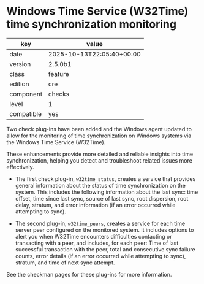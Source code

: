 [//]: # (werk v2)
# Windows Time Service (W32Time) time synchronization monitoring

key        | value
---------- | ---
date       | 2025-10-13T22:05:40+00:00
version    | 2.5.0b1
class      | feature
edition    | cre
component  | checks
level      | 1
compatible | yes

Two check plug-ins have been added and the Windows agent updated to allow for the monitoring of time synchronization on Windows systems via the Windows Time Service (W32Time).

These enhancements provide more detailed and reliable insights into time synchronization, helping you detect and troubleshoot related issues more effectively.

- The first check plug-in, `w32time_status`, creates a service that provides general information about the status of time synchronization on the system. This includes the following information about the last sync: time offset, time since last sync, source of last sync, root dispersion, root delay, stratum, and error information (if an error occurred while attempting to sync).

- The second plug-in, `w32time_peers`, creates a service for each time server peer configured on the monitored system. It includes options to alert you when W32Time encounters difficulties contacting or transacting with a peer, and includes, for each peer: Time of last successful transaction with the peer, total and consecutive sync failure counts, error details (if an error occurred while attempting to sync), stratum, and time of next sync attempt.

See the checkman pages for these plug-ins for more information.
